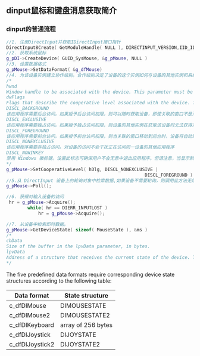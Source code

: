 ## dinput鼠标和键盘消息获取简介
### dinput的普通流程
```c++
//1. 注册DirectInput并获取IDirectInput接口指针
DirectInput8Create( GetModuleHandle( NULL ), DIRECTINPUT_VERSION,IID_IDirectInput8, ( VOID** )&g_pDI, NULL )
//2. 获取系统鼠标
g_pDI->CreateDevice( GUID_SysMouse, &g_pMouse, NULL )
//3. 设置数据格式
g_pMouse->SetDataFormat( &g_dfMouse)
//4. 为该设备实例建立协作级别。合作级别决定了设备的这个实例如何与设备的其他实例和系统的其余部分交互。
/*
hwnd
Window handle to be associated with the device. This parameter must be a valid top-level window handle that belongs to the process. The window associated with the device must not be destroyed while it is still active in a DirectInput device.
dwFlags
Flags that describe the cooperative level associated with the device. The following flags are defined:
DISCL_BACKGROUND
该应用程序需要后台访问。如果授予后台访问权限，则可以随时获取设备，即使关联的窗口不是活动窗口。
DISCL_EXCLUSIVE
该应用程序需要独占访问。如果授予独占访问权限，则设备的其他实例在获取该设备时无法获得对该设备的独占访问权限。但是，始终允许对设备进行非独占访问，即使另一个应用程序已获得独占访问权限。以独占模式获取鼠标或键盘设备的应用程序在收到 WM_ENTERSIZEMOVE 和 WM_ENTERMENULOOP 消息时应始终取消获取设备.否则，用户无法操作菜单或移动和调整窗口大小。
DISCL_FOREGROUND
该应用程序需要前台访问。如果授予前台访问权限，则当关联的窗口移动到后台时，设备将自动取消获取。
DISCL_NONEXCLUSIVE
该应用程序需要非独占访问。对设备的访问不会干扰正在访问同一设备的其他应用程序
DISCL_NOWINKEY
禁用 Windows 徽标键。设置此标志可确保用户不会无意中退出应用程序。但请注意，当显示默认操作映射用户界面 (UI) 时，DISCL_NOWINKEY 不起作用，只要该 UI 存在，Windows 徽标键就会正常运行
*/
g_pMouse->SetCooperativeLevel( hDlg, DISCL_NONEXCLUSIVE |
                                                    DISCL_FOREGROUND ) )
//5.从 DirectInput 设备上的轮询对象中检索数据,如果设备不需要轮询，则调用此方法无效。如果不定期轮询需要轮询的设备，则不会从该设备接收新数据。调用此方法会导致 DirectInput 更新设备状态、生成输入事件（如果启用了缓冲数据）并设置通知事件（如果启用了通知）。
g_pMouse->Poll();

//6. 获得对输入设备的访问
 hr = g_pMouse->Acquire();
        while( hr == DIERR_INPUTLOST )
            hr = g_pMouse->Acquire();

//7. 从设备中检索即时数据。
g_pMouse->GetDeviceState( sizeof( MouseState ), &ms ) 
/*
cbData
Size of the buffer in the lpvData parameter, in bytes.
lpvData
Address of a structure that receives the current state of the device. The format of the data is established by a prior call to the IDirectInputDevice8::SetDataFormat method.
*/

```
The five predefined data formats require corresponding device state structures according to the following table:

| Data format |State structure|
|---|---|
c_dfDIMouse	|DIMOUSESTATE
c_dfDIMouse2	|DIMOUSESTATE2
c_dfDIKeyboard|	array of 256 bytes
c_dfDIJoystick|	DIJOYSTATE
c_dfDIJoystick2|	DIJOYSTATE2